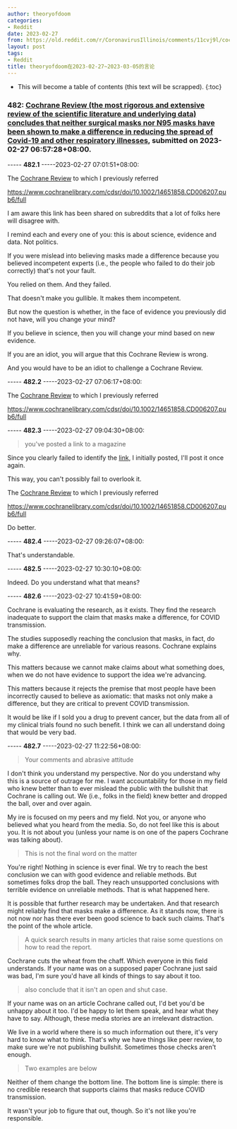 ```yaml
---
author: theoryofdoom
categories:
- Reddit
date: 2023-02-27
from: https://old.reddit.com/r/CoronavirusIllinois/comments/11cvj9l/cochrane_review_the_most_rigorous_and_extensive/
layout: post
tags:
- Reddit
title: theoryofdoom在2023-02-27~2023-03-05的言论
---
```


* This will become a table of contents (this text will be scrapped).
{:toc}

### 482: [Cochrane Review (the most rigorous and extensive review of the scientific literature and underlying data) concludes that neither surgical masks nor N95 masks have been shown to make a difference in reducing the spread of Covid-19 and other respiratory illnesses](https://old.reddit.com/r/CoronavirusIllinois/comments/11cvj9l/cochrane_review_the_most_rigorous_and_extensive/), submitted on 2023-02-27 06:57:28+08:00.

----- __482.1__ -----2023-02-27 07:01:51+08:00:

The [Cochrane Review](https://www.cochranelibrary.com/cdsr/doi/10.1002/14651858.CD006207.pub6/full) to which I previously referred

https://www.cochranelibrary.com/cdsr/doi/10.1002/14651858.CD006207.pub6/full

I am aware this link has been shared on subreddits that a lot of folks here will disagree with.  

I remind each and every one of you: this is about science, evidence and data.  Not politics.

If you were mislead into believing masks made a difference because you believed incompetent experts (i.e., the people who failed to do their job correctly) that's not your fault.  

You relied on them.  And they failed.

That doesn't make you gullible.  It makes them incompetent. 

But now the question is whether, in the face of evidence you previously did not have, will you change your mind?

If you believe in science, then you will change your mind based on new evidence.

If you are an idiot, you will argue that this Cochrane Review is wrong.

And you would have to be an idiot to challenge a Cochrane Review.

----- __482.2__ -----2023-02-27 07:06:17+08:00:

The [Cochrane Review](https://www.cochranelibrary.com/cdsr/doi/10.1002/14651858.CD006207.pub6/full) to which I previously referred

https://www.cochranelibrary.com/cdsr/doi/10.1002/14651858.CD006207.pub6/full

----- __482.3__ -----2023-02-27 09:04:30+08:00:

> you've posted a link to a magazine

Since you clearly failed to identify the [link](https://www.reddit.com/r/CoronavirusIllinois/comments/11cvj9l/cochrane_review_the_most_rigorous_and_extensive/ja5fq33/), I initially posted, I'll post it once again.  

This way, you can't possibly fail to overlook it. 

The [Cochrane Review](https://www.cochranelibrary.com/cdsr/doi/10.1002/14651858.CD006207.pub6/full) to which I previously referred

https://www.cochranelibrary.com/cdsr/doi/10.1002/14651858.CD006207.pub6/full

Do better.

----- __482.4__ -----2023-02-27 09:26:07+08:00:

That's understandable.

----- __482.5__ -----2023-02-27 10:30:10+08:00:

Indeed.  Do you understand what that means?

----- __482.6__ -----2023-02-27 10:41:59+08:00:

Cochrane is evaluating the research, as it exists.  They find the research inadequate to support the claim that masks make a difference, for COVID transmission.

The studies supposedly reaching the conclusion that masks, in fact, do make a difference are unreliable for various reasons.  Cochrane explains why.  

This matters because we cannot make claims about what something does, when we do not have evidence to support the idea we're advancing. 

This matters because it rejects the premise that most people have been incorrectly caused to believe as axiomatic: that masks not only make a difference, but they are critical to prevent COVID transmission.

It would be like if I sold you a drug to prevent cancer, but the data from all of my clinical trials found no such benefit.  I think we can all understand doing that would be very bad.

----- __482.7__ -----2023-02-27 11:22:56+08:00:

> Your comments and abrasive attitude

I don't think you understand my perspective.  Nor do you understand why this is a source of outrage for me.  I want accountability for those in my field who knew better than to ever mislead the public with the bullshit that Cochrane is calling out.   We (i.e., folks in the field) knew better and dropped the ball, over and over again.  

My ire is focused on my peers and my field.  Not you, or anyone who believed what you heard from the media.  So, do not feel like this is about you. It is not about you (unless your name is on one of the papers Cochrane was talking about). 

> This is not the final word on the matter 

You're right!  Nothing in science is ever final.  We try to reach the best conclusion we can with good evidence and reliable methods.  But sometimes folks drop the ball. They reach unsupported conclusions with terrible evidence on unreliable methods.  That is what happened here. 

It is possible that further research may be undertaken.  And that research might reliably find that masks make a difference.   As it stands now, there is not now nor has there ever been good science to back such claims.  That's the point of the whole article. 

> A quick search results in many articles that raise some questions on how to read the report. 

Cochrane cuts the wheat from the chaff.  Which everyone in this field understands.  If your name was on a supposed paper Cochrane just said was bad, I'm sure you'd have all kinds of things to say about it too.  

> also conclude that it isn't an open and shut case.

If your name was on an article Cochrane called out, I'd bet you'd be unhappy about it too.  I'd be happy to let them speak, and hear what they have to say.  Although, these media stories are an irrelevant distraction.  

We live in a world where there is so much information out there, it's very hard to know what to think.  That's why we have things like peer review, to make sure we're not publishing bullshit.  Sometimes those checks aren't enough.  

> Two examples are below 

Neither of them change the bottom line.  The bottom line is simple: there is no credible research that supports claims that masks reduce COVID transmission.  

It wasn't your job to figure that out, though.  So it's not like you're responsible.

